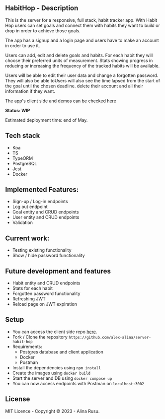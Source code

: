 ## HabitHop - Description

This is the server for a responsive, full stack, habit tracker app. With Habit Hop users can set goals and connect them with habits they want to build or drop in order to achieve those goals. 

The app has a signup and a login page and users have to make an account in order to use it.

Users can add, edit and delete goals and habits. For each habit they will choose their preferred units of measurement. Stats showing progress in reducing or increasing the frequency of the tracked habits will be available. 

Users will be able to edit their user data and change a forgotten password. They will also be able toUsers will also see the time lapsed from the start of the goal until the chosen deadline.
 delete their account and all their information if they want. 

The app's client side and demos can be checked [here](https://github.com/alex-alina/habit-hop-client)

**Status: WIP**

Estimated deployment time: end of May.

## Tech stack
- Koa
- TS
- TypeORM
- PostgreSQL
- Jest
- Docker

## Implemented Features:

- Sign-up / Log-in endpoints
- Log out endpoint
- Goal entity and CRUD endpoints
- User entity and CRUD endpoints
- Validation

## Current work:
- Testing existing functionality
- Show / hide password functionality

## Future development and features

- Habit entity and CRUD endpoints
- Stats for each habit
- Forgotten password functionality
- Refreshing JWT
- Reload page on JWT expiration

## Setup

* You can access the client side repo [here](https://github.com/alex-alina/habit-hop-client).
* Fork / Clone the repository `https://github.com/alex-alina/server-habit-hop` 
* Requirements:
  * Postgres database and client application
  * Docker 
  * Postman
* Install the dependencies using `npm install`
* Create the images using `docker build`
* Start the server and DB using `docker compose up`
* You can now access endpoints with Postman on `localhost:3002`

## License

MIT Licence - Copyright &copy; 2023 - Alina Rusu.

